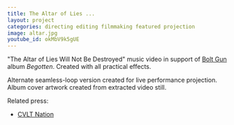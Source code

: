 ```yaml
---
title: The Altar of Lies ...
layout: project
categories: directing editing filmmaking featured projection
image: altar.jpg
youtube_id: okMbV9k5gUE
---
```


"The Altar of Lies Will Not Be Destroyed" music video in support of
[Bolt Gun][] album _Begotten_. Created with all practical effects.

Alternate seamless-loop version created for live performance projection.
Album cover artwork created from extracted video still.

Related press:

- [CVLT Nation](https://cvltnation.com/witness-the-razor-sharp-riffs-of-bolt-gun/)

[bolt gun]: https://boltgun.bandcamp.com
